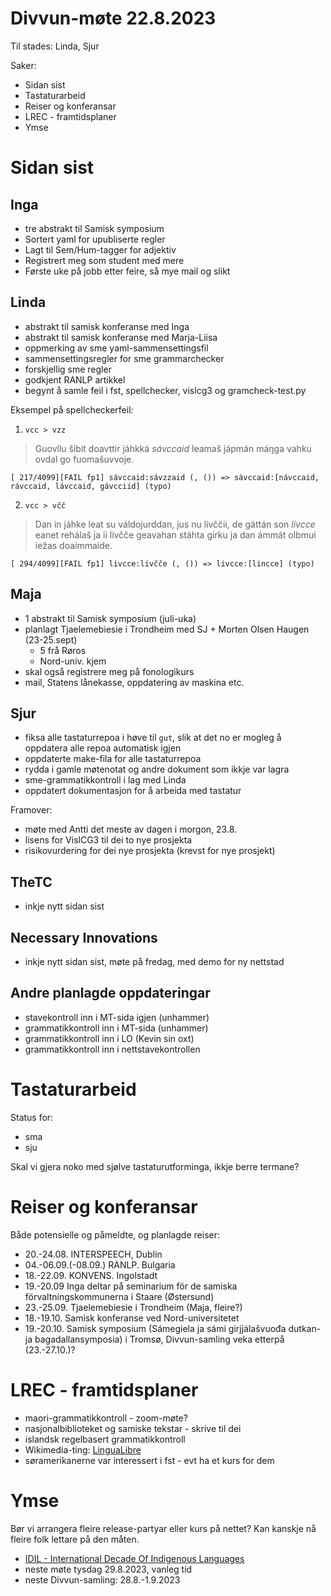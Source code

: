 # Divvun-møte 22.8.2023

Til stades: Linda, Sjur

Saker:

* Sidan sist
* Tastaturarbeid
* Reiser og konferansar
* LREC - framtidsplaner
* Ymse

# Sidan sist

## Inga

* tre abstrakt til Samisk symposium
* Sortert yaml for upubliserte regler
* Lagt til Sem/Hum-tagger for adjektiv
* Registrert meg som student med mere
* Første uke på jobb etter feire, så mye mail og slikt

## Linda

* abstrakt til samisk konferanse med Inga
* abstrakt til samisk konferanse med Marja-Liisa
* oppmerking av sme yaml-sammensettingsfil
* sammensettingsregler for sme grammarchecker
* forskjellig sme regler
* godkjent RANLP artikkel 
* begynt å samle feil i fst, spellchecker, vislcg3 og gramcheck-test.py

Eksempel på spellcheckerfeil:

1. `vcc > vzz`

> Guovllu šibit doavttir jáhkká _sávccaid_ leamaš jápmán máŋga vahku ovdal go fuomašuvvoje.

`[ 217/4099][FAIL fp1] sávccaid:sávzzaid (, ()) => sávccaid:[návccaid, rávccaid, lávccaid, gávcciid] (typo)`

2. `vcc > včč`

> Dan in jáhke leat su váldojurddan, jus nu livččii, de gáttán son _livcce_ eanet rehálaš ja ii livčče geavahan stáhta girku ja dan ámmát olbmui iežas doaimmaide.

`[ 294/4099][FAIL fp1] livcce:livčče (, ()) => livcce:[lincce] (typo)`


## Maja

- 1 abstrakt til Samisk symposium (juli-uka)
- planlagt Tjaelemebiesie i Trondheim med SJ + Morten Olsen Haugen (23-25.sept)
    - 5 frå Røros
    - Nord-univ. kjem
- skal også registrere meg på fonologikurs 
- mail, Statens lånekasse, oppdatering av maskina etc.

## Sjur

- fiksa alle tastaturrepoa i høve til `gut`, slik at det
  no er mogleg å oppdatera alle repoa automatisk igjen
- oppdaterte make-fila for alle tastaturrepoa
- rydda i gamle møtenotat og andre dokument som ikkje var lagra
- sme-grammatikkontroll i lag med Linda
- oppdatert dokumentasjon for å arbeida med tastatur

Framover:
- møte med Antti det meste av dagen i morgon, 23.8.
- lisens for VislCG3 til dei to nye prosjekta
- risikovurdering for dei nye prosjekta (krevst for nye prosjekt)

## TheTC

* inkje nytt sidan sist

## Necessary Innovations

- inkje nytt sidan sist, møte på fredag, med demo for ny nettstad

## Andre planlagde oppdateringar

* stavekontroll inn i MT-sida igjen (unhammer)
* grammatikkontroll inn i MT-sida (unhammer)
* grammatikkontroll inn i LO (Kevin sin oxt)
* grammatikkontroll inn i nettstavekontrollen

# Tastaturarbeid

Status for:
- sma
- sju

Skal vi gjera noko med sjølve tastaturutforminga, ikkje berre termane?

# Reiser og konferansar

Både potensielle og påmeldte, og planlagde reiser:

* 20.-24.08. INTERSPEECH, Dublin
* 04.-06.09.(-08.09.) RANLP. Bulgaria
* 18.-22.09. KONVENS. Ingolstadt
* 19.-20.09 Inga deltar på seminarium för de samiska förvaltningskommunerna i Staare (Østersund)
* 23.-25.09. Tjaelemebiesie i Trondheim (Maja, fleire?)
* 18.-19.10. Samisk konferanse ved Nord-universitetet
* 19.-20.10. Samisk symposium (Sámegiela ja sámi girjjálašvuođa dutkan- ja bagadallansymposia) i Tromsø, Divvun-samling veka etterpå (23.-27.10.)?

# LREC - framtidsplaner

* maori-grammatikkontroll - zoom-møte?
* nasjonalbiblioteket og samiske tekstar - skrive til dei
* islandsk regelbasert grammatikkontroll
* Wikimedia-ting: [LinguaLibre](https://lingualibre.org/wiki/LinguaLibre:Main_Page)
* søramerikanerne var interessert i fst - evt ha et kurs for dem

# Ymse

Bør vi arrangera fleire release-partyar eller kurs på nettet? Kan kanskje nå fleire folk lettare på den måten.

* [IDIL - International Decade Of Indigenous Languages](https://fpcc.ca/stories/the-decade-of-indigenous-languages/)
* neste møte tysdag 29.8.2023, vanleg tid
* neste Divvun-samling: 28.8.-1.9.2023
